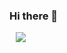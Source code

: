 ### Hi there 👋
<a href="https://velog.io/@dowon938">
    <img 
        src="http://img.shields.io/badge/-Velog-222222?style=flat&logo=Vector Logo Zone&link=https://velog.io/@dowon938"
        style="height : auto; margin-left : 10px; margin-right : 10px;"/>
</a>


<!--
**dowon938/dowon938** is a ✨ _special_ ✨ repository because its `README.md` (this file) appears on your GitHub profile.

Here are some ideas to get you started:

- 🔭 I’m currently working on ...
- 🌱 I’m currently learning ...
- 👯 I’m looking to collaborate on ...
- 🤔 I’m looking for help with ...
- 💬 Ask me about ...
- 📫 How to reach me: ...
- 😄 Pronouns: ...
- ⚡ Fun fact: ...
-->
